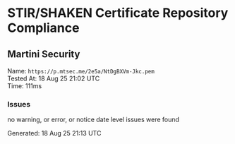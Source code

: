 # STIR/SHAKEN Certificate Repository Compliance

## Martini Security

Name: `https://p.mtsec.me/2e5a/NtDgBXVm-Jkc.pem`\
Tested At: 18 Aug 25 21:02 UTC\
Time: 111ms

### Issues

no warning, or error, or notice date level issues were found

Generated: 18 Aug 25 21:13 UTC